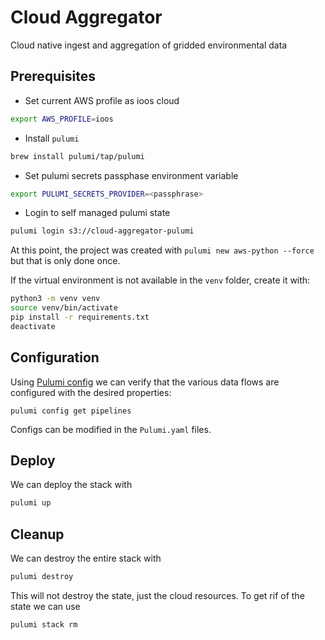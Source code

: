 # Cloud Aggregator

Cloud native ingest and aggregation of gridded environmental data

## Prerequisites

* Set current AWS profile as ioos cloud

```bash
export AWS_PROFILE=ioos
```

* Install `pulumi`

```bash
brew install pulumi/tap/pulumi
```

* Set pulumi secrets passphase environment variable

```bash
export PULUMI_SECRETS_PROVIDER=<passphrase>
```

* Login to self managed pulumi state

```bash
pulumi login s3://cloud-aggregator-pulumi
```

At this point, the project was created with `pulumi new aws-python --force` but that is only done once. 

If the virtual environment is not available in the `venv` folder, create it with:

```bash
python3 -m venv venv
source venv/bin/activate
pip install -r requirements.txt
deactivate
```

## Configuration

Using [Pulumi config](https://www.pulumi.com/docs/concepts/config/#structured-configuration) we can verify that the various data flows are configured with the desired properties:

`pulumi config get pipelines`

Configs can be modified in the `Pulumi.yaml` files.

## Deploy

We can deploy the stack with

```bash
pulumi up
```

## Cleanup

We can destroy the entire stack with 

```bash
pulumi destroy
```

This will not destroy the state, just the cloud resources. To get rif of the state we can use

```bash
pulumi stack rm
```
